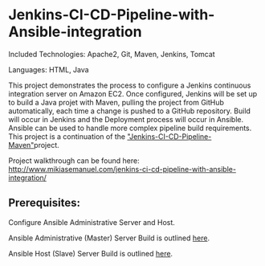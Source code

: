 # Jenkins-CI-CD-Pipeline-with-Ansible-integration

Included Technologies: Apache2, Git, Maven, Jenkins, Tomcat

Languages: HTML, Java

This project demonstrates the process to configure a Jenkins continuous integration server on Amazon EC2. Once configured, Jenkins will be set up to build a Java projet with Maven, pulling the project from GitHub automatically, each time a change is pushed to a GitHub repository. Build will occur in Jenkins and the Deployment process will occur in Ansible. Ansible can be used to handle more complex pipeline build requirements. This project is a continuation of the ["Jenkins-CI-CD-Pipeline-Maven"](https://github.com/MikiasE/Jenkins-CI-CD-Pipeline-Maven)project.

Project walkthrough can be found here: http://www.mikiasemanuel.com/jenkins-ci-cd-pipeline-with-ansible-integration/

## Prerequisites:

Configure Ansible Administrative Server and Host.

Ansible Administrative (Master) Server Build is outlined [here](https://github.com/MikiasE/Jenkins-CI-CD-Pipeline-with-Ansible-integration/blob/master/Ansible%20Administrative%20Server%20Build/README.md).

Ansible Host (Slave) Server Build is outlined [here](https://github.com/MikiasE/Jenkins-CI-CD-Pipeline-with-Ansible-integration/tree/master/Ansible%20Slave%20Server%20Build/README.md).
